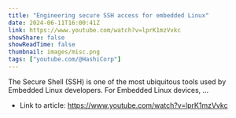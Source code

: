 ```yaml
---
title: "Engineering secure SSH access for embedded Linux"
date: 2024-06-11T16:00:41Z
link: https://www.youtube.com/watch?v=lprK1mzVvkc
showShare: false
showReadTime: false
thumbnail: images/misc.png
tags: ["youtube.com/@HashiCorp"]
---
```

The Secure Shell (SSH) is one of the most ubiquitous tools used by Embedded Linux developers. For Embedded Linux devices, ...

- Link to article: https://www.youtube.com/watch?v=lprK1mzVvkc